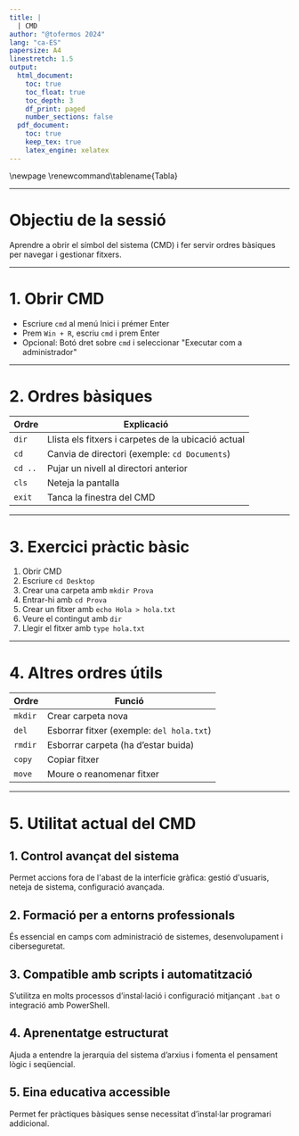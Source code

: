 ```yaml
---
title: |
  | CMD
author: "@tofermos 2024"
lang: "ca-ES"
papersize: A4
linestretch: 1.5
output:
  html_document:
    toc: true
    toc_float: true
    toc_depth: 3
    df_print: paged
    number_sections: false
  pdf_document:
    toc: true
    keep_tex: true
    latex_engine: xelatex
---
```


  \newpage
  \renewcommand\tablename{Tabla}

---

# Objectiu de la sessió

Aprendre a obrir el símbol del sistema (CMD) i fer servir ordres bàsiques per navegar i gestionar fitxers.

---

# 1. Obrir CMD

* Escriure `cmd` al menú Inici i prémer Enter
* Prem `Win + R`, escriu `cmd` i prem Enter
* Opcional: Botó dret sobre `cmd` i seleccionar "Executar com a administrador"

---

# 2. Ordres bàsiques

| Ordre   | Explicació                                          |
| ------- | --------------------------------------------------- |
| `dir`   | Llista els fitxers i carpetes de la ubicació actual |
| `cd`    | Canvia de directori (exemple: `cd Documents`)       |
| `cd ..` | Pujar un nivell al directori anterior               |
| `cls`   | Neteja la pantalla                                  |
| `exit`  | Tanca la finestra del CMD                           |

---

# 3. Exercici pràctic bàsic

1. Obrir CMD
2. Escriure `cd Desktop`
3. Crear una carpeta amb `mkdir Prova`
4. Entrar-hi amb `cd Prova`
5. Crear un fitxer amb `echo Hola > hola.txt`
6. Veure el contingut amb `dir`
7. Llegir el fitxer amb `type hola.txt`

---

# 4. Altres ordres útils

| Ordre   | Funció                                    |
| ------- | ----------------------------------------- |
| `mkdir` | Crear carpeta nova                        |
| `del`   | Esborrar fitxer (exemple: `del hola.txt`) |
| `rmdir` | Esborrar carpeta (ha d’estar buida)       |
| `copy`  | Copiar fitxer                             |
| `move`  | Moure o reanomenar fitxer                 |

---

# 5. Utilitat actual del CMD

## 1. Control avançat del sistema

Permet accions fora de l'abast de la interfície gràfica: gestió d'usuaris, neteja de sistema, configuració avançada.

## 2. Formació per a entorns professionals

És essencial en camps com administració de sistemes, desenvolupament i ciberseguretat.

## 3. Compatible amb scripts i automatització

S’utilitza en molts processos d’instal·lació i configuració mitjançant `.bat` o integració amb PowerShell.

## 4. Aprenentatge estructurat

Ajuda a entendre la jerarquia del sistema d’arxius i fomenta el pensament lògic i seqüencial.

## 5. Eina educativa accessible

Permet fer pràctiques bàsiques sense necessitat d’instal·lar programari addicional.

